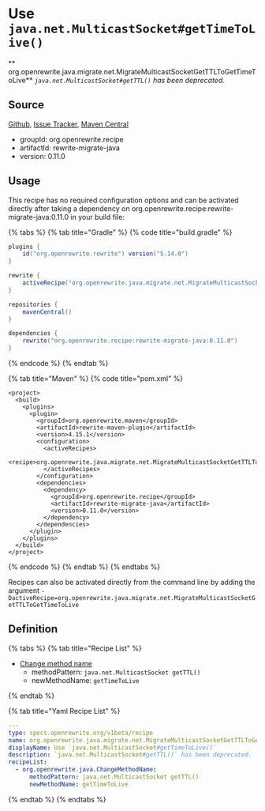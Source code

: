 # Use `java.net.MulticastSocket#getTimeToLive()`

** org.openrewrite.java.migrate.net.MigrateMulticastSocketGetTTLToGetTimeToLive**
_`java.net.MulticastSocket#getTTL()` has been deprecated._

## Source

[Github](https://github.com/openrewrite/rewrite-migrate-java), [Issue Tracker](https://github.com/openrewrite/rewrite-migrate-java/issues), [Maven Central](https://search.maven.org/artifact/org.openrewrite.recipe/rewrite-migrate-java/0.11.0/jar)

* groupId: org.openrewrite.recipe
* artifactId: rewrite-migrate-java
* version: 0.11.0


## Usage

This recipe has no required configuration options and can be activated directly after taking a dependency on org.openrewrite.recipe:rewrite-migrate-java:0.11.0 in your build file:

{% tabs %}
{% tab title="Gradle" %}
{% code title="build.gradle" %}
```groovy
plugins {
    id("org.openrewrite.rewrite") version("5.14.0")
}

rewrite {
    activeRecipe("org.openrewrite.java.migrate.net.MigrateMulticastSocketGetTTLToGetTimeToLive")
}

repositories {
    mavenCentral()
}

dependencies {
    rewrite("org.openrewrite.recipe:rewrite-migrate-java:0.11.0")
}
```
{% endcode %}
{% endtab %}

{% tab title="Maven" %}
{% code title="pom.xml" %}
```markup
<project>
  <build>
    <plugins>
      <plugin>
        <groupId>org.openrewrite.maven</groupId>
        <artifactId>rewrite-maven-plugin</artifactId>
        <version>4.15.1</version>
        <configuration>
          <activeRecipes>
            <recipe>org.openrewrite.java.migrate.net.MigrateMulticastSocketGetTTLToGetTimeToLive</recipe>
          </activeRecipes>
        </configuration>
        <dependencies>
          <dependency>
            <groupId>org.openrewrite.recipe</groupId>
            <artifactId>rewrite-migrate-java</artifactId>
            <version>0.11.0</version>
          </dependency>
        </dependencies>
      </plugin>
    </plugins>
  </build>
</project>
```
{% endcode %}
{% endtab %}
{% endtabs %}

Recipes can also be activated directly from the command line by adding the argument `-DactiveRecipe=org.openrewrite.java.migrate.net.MigrateMulticastSocketGetTTLToGetTimeToLive`

## Definition

{% tabs %}
{% tab title="Recipe List" %}
* [Change method name](../../../java/changemethodname.md)
  * methodPattern: `java.net.MulticastSocket getTTL()`
  * newMethodName: `getTimeToLive`

{% endtab %}

{% tab title="Yaml Recipe List" %}
```yaml
---
type: specs.openrewrite.org/v1beta/recipe
name: org.openrewrite.java.migrate.net.MigrateMulticastSocketGetTTLToGetTimeToLive
displayName: Use `java.net.MulticastSocket#getTimeToLive()`
description: `java.net.MulticastSocket#getTTL()` has been deprecated.
recipeList:
  - org.openrewrite.java.ChangeMethodName:
      methodPattern: java.net.MulticastSocket getTTL()
      newMethodName: getTimeToLive

```
{% endtab %}
{% endtabs %}
